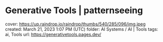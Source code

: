# Generative Tools | patternseeing

cover: https://up.raindrop.io/raindrop/thumbs/540/285/096/img.jpeg
created: March 21, 2023 1:07 PM (UTC)
folder: AI Systems / AI | Tools
tags: ai, Tools
url: https://generativetools.pages.dev/